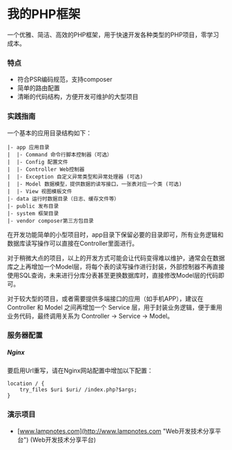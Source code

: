 # 我的PHP框架 #

一个优雅、简洁、高效的PHP框架，用于快速开发各种类型的PHP项目，零学习成本。

### 特点

- 符合PSR编码规范，支持composer
- 简单的路由配置
- 清晰的代码结构，方便开发可维护的大型项目

### 实践指南

一个基本的应用目录结构如下：

	|- app 应用目录
	|  |- Command 命令行脚本控制器（可选）
	|  |- Config 配置文件
	|  |- Controller Web控制器
	|  |- Exception 自定义异常类型和异常处理器 (可选)
	|  |- Model 数据模型，提供数据的读写接口，一张表对应一个类 (可选)
	|  |- View 视图模板文件
	|- data 运行时数据目录（日志、缓存文件等）
	|- public 发布目录
	|- system 框架目录
	|- vendor composer第三方包目录

在开发功能简单的小型项目时，app目录下保留必要的目录即可，所有业务逻辑和数据库读写操作可以直接在Controller里面进行。

对于稍微大点的项目，以上的开发方式可能会让代码变得难以维护，通常会在数据库之上再增加一个Model层，将每个表的读写操作进行封装，外部控制器不再直接使用SQL查询，未来进行分库分表甚至更换数据库时，直接修改Model层的代码即可。

对于较大型的项目，或者需要提供多端接口的应用（如手机APP），建议在 Controller 和 Model 之间再增加一个 Service 层，用于封装业务逻辑，便于重用业务代码，最终调用关系为 Controller -> Service -> Model。


### 服务器配置

##### Nginx

要启用Url重写，请在Nginx网站配置中增加以下配置：

	location / {
	    try_files $uri $uri/ /index.php?$args;
	}


### 演示项目

- [www.lampnotes.com](http://www.lampnotes.com "Web开发技术分享平台") (Web开发技术分享平台)
